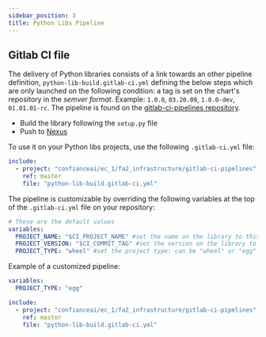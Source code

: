 ```yaml
---
sidebar_position: 3
title: Python Libs Pipeline
---
```


## Gitlab CI file

The delivery of Python libraries consists of a link towards an other pipeline definition, `python-lib-build.gitlab-ci.yml` defining the below steps which are only launched on the following condition: a tag is set on the chart's repository in the _semver format_. Example: `1.0.0`, `03.20.09`, `1.0.0-dev`, `01.01.01-rc`. The pipeline is found on the [gitlab-ci-pipelines repository](https://git.irt-systemx.fr/confianceai/ec_1/fa2_infrastructure/gitlab-ci-pipelines).

- Build the library following the `setup.py` file
- Push to [Nexus](https://repo.irtsysx.fr/)

To use it on your Python libs projects, use the following `.gitlab-ci.yml` file:

```yaml
include:
  - project: "confianceai/ec_1/fa2_infrastructure/gitlab-ci-pipelines"
    ref: master
    file: "python-lib-build.gitlab-ci.yml"
```

The pipeline is customizable by overriding the following variables at the top of the `.gitlab-ci.yml` file on your repository:

```yaml
# These are the default values
variables:
  PROJECT_NAME: "$CI_PROJECT_NAME" #set the name on the library to this string
  PROJECT_VERSION: "$CI_COMMIT_TAG" #set the version on the library to this semver version
  PROJECT_TYPE: "wheel" #set the project type: can be "wheel" or "egg" ("wheel" is recommended)
```

Example of a customized pipeline:

```yaml
variables:
  PROJECT_TYPE: "egg"

include:
  - project: "confianceai/ec_1/fa2_infrastructure/gitlab-ci-pipelines"
    ref: master
    file: "python-lib-build.gitlab-ci.yml"
```
